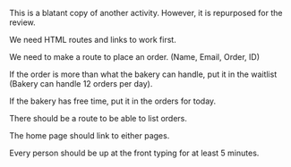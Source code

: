 This is a blatant copy of another activity. However, it is repurposed for the review.

We need HTML routes and links to work first.

We need to make a route to place an order. (Name, Email, Order, ID)

If the order is more than what the bakery can handle, put it in the waitlist (Bakery can handle 12 orders per day).

If the bakery has free time, put it in the orders for today.

There should be a route to be able to list orders.

The home page should link to either pages.

Every person should be up at the front typing for at least 5 minutes.